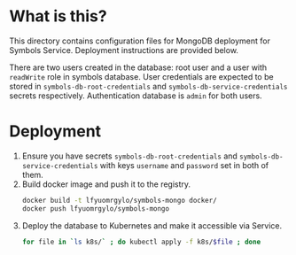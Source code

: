 # What is this?

This directory contains configuration files for MongoDB deployment for Symbols Service.
Deployment instructions are provided below.

There are two users created in the database: root user and a user with ``readWrite`` role in symbols database.
User credentials are expected to be stored in ``symbols-db-root-credentials`` and ``symbols-db-service-credentials``
secrets respectively. Authentication database is ``admin`` for both users.

# Deployment

1. Ensure you have secrets ``symbols-db-root-credentials`` and ``symbols-db-service-credentials`` 
   with keys ``username`` and ``password`` set in both of them.
1. Build docker image and push it to the registry.
   ```bash
   docker build -t lfyuomrgylo/symbols-mongo docker/
   docker push lfyuomrgylo/symbols-mongo
   ``` 
1. Deploy the database to Kubernetes and make it accessible via Service.
   ```bash
   for file in `ls k8s/` ; do kubectl apply -f k8s/$file ; done
   ```
